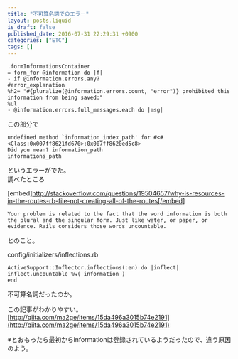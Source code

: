 ```yaml
---
title: "不可算名詞でのエラー"
layout: posts.liquid
is_draft: false
published_date: 2016-07-31 22:29:31 +0900
categories: ["ETC"]
tags: []
---
```


    .formInformationsContainer
    = form_for @information do |f|
    - if @information.errors.any?
    #error_explanation
    %h2= "#{pluralize(@information.errors.count, "error")} prohibited this information from being saved:"
    %ul
    - @information.errors.full_messages.each do |msg|

この部分で

    undefined method `information_index_path' for #<#<Class:0x007ff8621fd670>:0x007ff8620ed5c8>
    Did you mean? information_path
    informations_path

というエラーがでた。  
調べたところ

[embed]http://stackoverflow.com/questions/19504657/why-is-resources-in-the-routes-rb-file-not-creating-all-of-the-routes[/embed]

    Your problem is related to the fact that the word information is both the plural and the singular form. Just like water, or paper, or evidence. Rails considers those words uncountable.

とのこと。

config/initializers/inflections.rb

    ActiveSupport::Inflector.inflections(:en) do |inflect|
    inflect.uncountable %w( information )
    end

不可算名詞だったのか。

この記事がわかりやすい。  
[http://qiita.com/ma2ge/items/15da496a3015b74e2191](http://qiita.com/ma2ge/items/15da496a3015b74e2191)

※とおもったら最初からinformationは登録されているようだったので、違う原因のよう。


